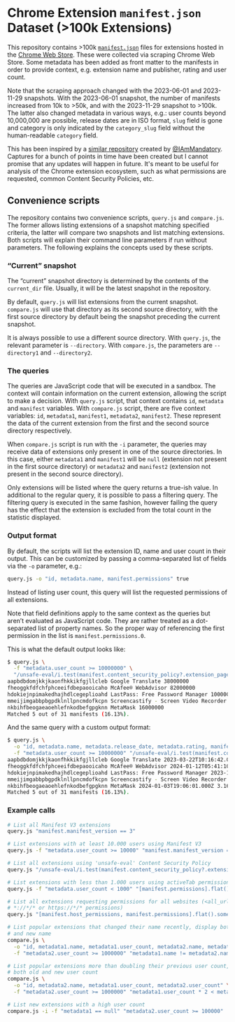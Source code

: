 # Chrome Extension `manifest.json` Dataset (>100k Extensions)

This repository contains >100k [`manifest.json`](https://developer.chrome.com/extensions/manifest) files for extensions hosted in the [Chrome Web Store](https://chromewebstore.google.com/). These were collected via scraping Chrome Web Store. Some metadata has been added as front matter to the manifests in order to provide context, e.g. extension name and publisher, rating and user count.

Note that the scraping approach changed with the 2023-06-01 and 2023-11-29 snapshots. With the 2023-06-01 snapshot, the number of manifests increased from 10k to >50k, and with the  2023-11-29 snapshot to >100k. The latter also changed metadata in various ways, e.g.: user counts beyond 10,000,000 are possible, release dates are in ISO format, `slug` field is gone and category is only indicated by the `category_slug` field without the human-readable `category` field.

This has been inspired by a [similar repository](https://github.com/mandatoryprogrammer/chrome-extension-manifests-dataset/) created by [@IAmMandatory](https://infosec.exchange/@mandatory). Captures for a bunch of points in time have been created but I cannot promise that any updates will happen in future. It's meant to be useful for analysis of the Chrome extension ecosystem, such as what permissions are requested, common Content Security Policies, etc.

## Convenience scripts

The repository contains two convenience scripts, `query.js` and `compare.js`. The former allows listing extensions of a snapshot matching specified criteria, the latter will compare two snapshots and list matching extensions. Both scripts will explain their command line parameters if run without parameters. The following explains the concepts used by these scripts.

### “Current” snapshot

The “current” snapshot directory is determined by the contents of the `current_dir` file. Usually, it will be the latest snapshot in the repository.

By default, `query.js` will list extensions from the current snapshot. `compare.js` will use that directory as its second source directory, with the first source directory by default being the snapshot preceding the current snapshot.

It is always possible to use a different source directory. With `query.js`, the relevant parameter is `--directory`. With `compare.js`, the parameters are `--directory1` and `--directory2`.

### The queries

The queries are JavaScript code that will be executed in a sandbox. The context will contain information on the current extension, allowing the script to make a decision. With `query.js` script, that context contains `id`, `metadata` and `manifest` variables. With `compare.js` script, there are five context variables: `id`, `metadata1`, `manifest1`, `metadata2`, `manifest2`. These represent the data of the current extension from the first and the second source directory respectively.

When `compare.js` script is run with the `-i` parameter, the queries may receive data of extensions only present in one of the source directories. In this case, either `metadata1` and `manifest1` will be `null` (extension not present in the first source directory) or `metadata2` and `manifest2` (extension not present in the second source directory).

Only extensions will be listed where the query returns a true-ish value. In additional to the regular query, it is possible to pass a filtering query. The filtering query is executed in the same fashion, however failing the query has the effect that the extension is excluded from the total count in the statistic displayed.

### Output format

By default, the scripts will list the extension ID, name and user count in their output. This can be customized by passing a comma-separated list of fields via the `-o` parameter, e.g.:

```sh
query.js -o "id, metadata.name, manifest.permissions" true
```

Instead of listing user count, this query will list the requested permissions of all extensions.

Note that field definitions apply to the same context as the queries but aren’t evaluated as JavaScript code. They are rather treated as a dot-separated list of property names. So the proper way of referencing the first permission in the list is `manifest.permissions.0`.

This is what the default output looks like:

```sh
$ query.js \
  -f "metadata.user_count >= 10000000" \
  "/unsafe-eval/i.test(manifest.content_security_policy?.extension_pages || manifest.content_security_policy)"
aapbdbdomjkkjkaonfhkkikfgjllcleb Google Translate 38000000
fheoggkfdfchfphceeifdbepaooicaho McAfee® WebAdvisor 82000000
hdokiejnpimakedhajhdlcegeplioahd LastPass: Free Password Manager 10000000
mmeijimgabbpbgpdklnllpncmdofkcpn Screencastify - Screen Video Recorder 12000000
nkbihfbeogaeaoehlefnkodbefgpgknn MetaMask 16000000
Matched 5 out of 31 manifests (16.13%).
```

And the same query with a custom output format:

```sh
$ query.js \
  -o "id, metadata.name, metadata.release_date, metadata.rating, manifest.manifest_version" \
  -f "metadata.user_count >= 10000000" "/unsafe-eval/i.test(manifest.content_security_policy?.extension_pages || manifest.content_security_policy)"
aapbdbdomjkkjkaonfhkkikfgjllcleb Google Translate 2023-03-22T10:16:42.000Z 4.334249213282607 2
fheoggkfdfchfphceeifdbepaooicaho McAfee® WebAdvisor 2024-01-12T05:41:10.000Z 4.565129151291513 3
hdokiejnpimakedhajhdlcegeplioahd LastPass: Free Password Manager 2023-12-15T18:24:57.000Z 4.349355259345117 2
mmeijimgabbpbgpdklnllpncmdofkcpn Screencastify - Screen Video Recorder 2023-12-01T15:33:04.000Z 3.976567884217781 2
nkbihfbeogaeaoehlefnkodbefgpgknn MetaMask 2024-01-03T19:06:01.000Z 3.1609870740305523 2
Matched 5 out of 31 manifests (16.13%).
```


### Example calls

```sh
# List all Manifest V3 extensions
query.js "manifest.manifest_version == 3"
```

```sh
# List extensions with at least 10.000 users using Manifest V3
query.js -f "metadata.user_count >= 10000" "manifest.manifest_version == 3"
```

```sh
# List all extensions using 'unsafe-eval' Content Security Policy
query.js "/unsafe-eval/i.test(manifest.content_security_policy?.extension_pages || manifest.content_security_policy)"
```

```sh
# List extensions with less than 1.000 users using activeTab permission
query.js -f "metadata.user_count < 1000" "[manifest.permissions].flat().includes('activeTab')"
```

```sh
# List all extensions requesting permissions for all websites (<all_urls>,
# *://*/* or https://*/* permissions)
query.js "[manifest.host_permissions, manifest.permissions].flat().some(permission => ['<all_urls>', '*://*/*', 'https://*/*'].includes(permission))"
```

```sh
# List popular extensions that changed their name recently, display both old
# and new name
compare.js \
  -o "id, metadata1.name, metadata1.user_count, metadata2.name, metadata2.user_count" \
  -f "metadata2.user_count >= 1000000" "metadata1.name != metadata2.name"
```

```sh
# List popular extensions more than doubling their previous user count, display
# both old and new user count
compare.js \
  -o "id, metadata2.name, metadata1.user_count, metadata2.user_count" \
  -f "metadata2.user_count >= 1000000" "metadata1.user_count * 2 < metadata2.user_count"
```

```sh
# List new extensions with a high user count
compare.js -i -f "metadata1 == null" "metadata2.user_count >= 100000"
```
